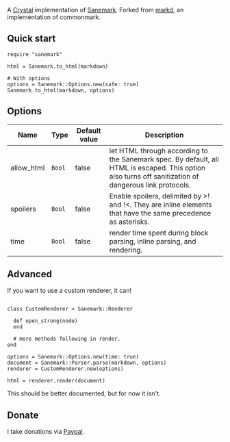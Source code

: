A [Crystal](https://crystal-lang.org) implementation of [Sanemark](https://yujiri.xyz/sanemark). Forked from [markd](https://github.com/icyleaf/markd), an implementation of commonmark.

## Quick start

```crystal
require "sanemark"

html = Sanemark.to_html(markdown)

# With options
options = Sanemark::Options.new(safe: true)
Sanemark.to_html(markdown, options)
```

## Options

| Name        | Type   | Default value | Description                                                                                                                                                                   |
| ----------- | ------ | ------------- | ----------------------------------------------------------------------------------------------------------------------------------------------------------------------------- |
| allow_html  | `Bool` | false         | let HTML through according to the Sanemark spec. By default, all HTML is escaped. This option also turns off sanitization of dangerous link protocols.                        |
| spoilers    | `Bool` | false         | Enable spoilers, delimited by >! and !<. They are inline elements that have the same precedence as asterisks.                                                                 |
| time        | `Bool` | false         | render time spent during block parsing, inline parsing, and rendering.                                                                                                        |

## Advanced

If you want to use a custom renderer, it can!

```crystal

class CustomRenderer < Sanemark::Renderer

  def open_strong(node)
  end

  # more methods following in render.
end

options = Sanemark::Options.new(time: true)
document = Sanemark::Parser.parse(markdown, options)
renderer = CustomRenderer.new(options)

html = renderer.render(document)
```

This should be better documented, but for now it isn't.

## Donate

I take donations via [Paypal](https://paypal.me/yujiri).
